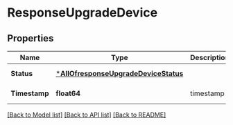 # ResponseUpgradeDevice

## Properties
Name | Type | Description | Notes
------------ | ------------- | ------------- | -------------
**Status** | [***AllOfresponseUpgradeDeviceStatus**](AllOfresponseUpgradeDeviceStatus.md) |  | [default to null]
**Timestamp** | **float64** | timestamp | [default to null]

[[Back to Model list]](../README.md#documentation-for-models) [[Back to API list]](../README.md#documentation-for-api-endpoints) [[Back to README]](../README.md)

